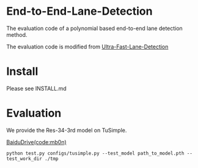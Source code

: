 # End-to-End-Lane-Detection
The evaluation code of a polynomial based end-to-end lane detection method.

The evaluation code is modified from [Ultra-Fast-Lane-Detection](https://github.com/cfzd/Ultra-Fast-Lane-Detection)

# Install
Please see INSTALL.md

# Evaluation
We provide the Res-34-3rd model on TuSimple.

[BaiduDrive(code:mb0n)](https://pan.baidu.com/s/1cBGbkIswB_ehRjMvQBaceA) 

```Shell
python test.py configs/tusimple.py --test_model path_to_model.pth --test_work_dir ./tmp
```
